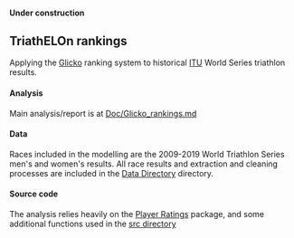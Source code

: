 #### Under construction

## TriathELOn rankings
Applying the [Glicko](http://www.glicko.net/glicko.html) ranking system to historical [ITU](www.triathlon.org) World Series triathlon results.

#### Analysis
Main analysis/report is at [Doc/Glicko_rankings.md](https://github.com/zanderhinton/TriathELOn_rankings/blob/master/Doc/Glicko_rankings.md)

#### Data 
Races included in the modelling are the 2009-2019 World Triathlon Series men's and women's results. All race results and extraction and cleaning processes are included in the [Data Directory](https://github.com/zanderhinton/TriathELOn_rankings/blob/master/data/README_data.md) directory. 

#### Source code
The analysis relies heavily on the [Player Ratings](https://cran.r-project.org/web/packages/PlayerRatings/PlayerRatings.pdf) package, and some additional functions used in the [src directory](https://github.com/zanderhinton/TriathELOn_rankings/tree/master/src)
